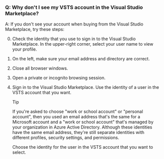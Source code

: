 ### Q:		Why don't I see my VSTS account in the Visual Studio Marketplace?

A:	If you don't see your account when buying from the Visual Studio Marketplace, try these steps:

0.	Check the identity that you use to sign in to the Visual Studio Marketplace. In the upper-right corner, select your user name to view your profile. 
0.	On the left, make sure your email address and directory are correct.
0.	Close all browser windows.
0.	Open a private or incognito browsing session.
0.	Sign in to the Visual Studio Marketplace. Use the identity of a user in the VSTS account that you want.

	> [!TIP]
	> If you're asked to choose "work or school account" or "personal account", then you used an email address that's the same for a Microsoft account and a "work or school account" that's managed by your organization in Azure Active Directory. Although these identities have the same email address, they're still separate identities with different profiles, security settings, and permissions.
	> 
	> Choose the identity for the user in the VSTS account that you want to select.
